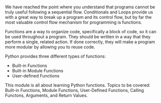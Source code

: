 We have reached the point where you understand that programs cannot be truly useful following a sequential flow. Conditionals and Loops provide us with a great way to break up a program and its control flow, but by far the most valuable control flow mechanism for programming is functions.

Functions are a way to organize code, specifically a block of code, so it can be used throughout a program. They should be written in a way that they perform a single, related action. If done correctly, they will make a program more modular by allowing you to reuse code. 

Python provides three different types of functions:
- Built-in Functions
- Built-in Module Functions
- User-defined Functions

This module is all about learning Python functions. Topics to be covered: Built-in Functions, Module Functions, User-Defined Functions, Calling Functons, Arguments, and Return Values.
